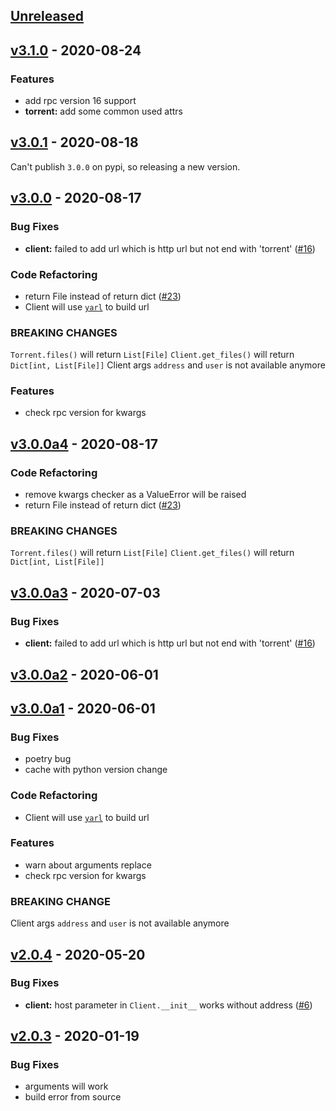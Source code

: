 ## [Unreleased](https://github.com/Trim21/transmission-rpc/compare/v3.1.0...HEAD)

## [v3.1.0](https://github.com/Trim21/transmission-rpc/compare/v3.0.1...v3.1.0) - 2020-08-24

### Features
- add rpc version 16 support
- **torrent:** add some common used attrs

## [v3.0.1](https://github.com/Trim21/transmission-rpc/compare/v3.0.0...v3.0.1) - 2020-08-18

Can't publish `3.0.0` on pypi, so releasing a new version.

## [v3.0.0](https://github.com/Trim21/transmission-rpc/compare/v3.0.0a4...v3.0.0) - 2020-08-17

### Bug Fixes
- **client:** failed to add url which is http url but not end with 'torrent' ([#16](https://github.com/Trim21/transmission-rpc/issues/16))

### Code Refactoring
- return File instead of return dict ([#23](https://github.com/Trim21/transmission-rpc/issues/23))
- Client will use [`yarl`](https://github.com/aio-libs/yarl) to build url

### BREAKING CHANGES

`Torrent.files()` will return `List[File]`
`Client.get_files()` will return `Dict[int, List[File]]`
Client args `address` and `user` is not available anymore

### Features
- check rpc version for kwargs

## [v3.0.0a4](https://github.com/Trim21/transmission-rpc/compare/v3.0.0a3...v3.0.0a4) - 2020-08-17

### Code Refactoring
- remove kwargs checker as a ValueError will be raised
- return File instead of return dict ([#23](https://github.com/Trim21/transmission-rpc/issues/23))

### BREAKING CHANGES

`Torrent.files()` will return `List[File]`
`Client.get_files()` will return `Dict[int, List[File]]`

## [v3.0.0a3](https://github.com/Trim21/transmission-rpc/compare/v3.0.0a2...v3.0.0a3) - 2020-07-03

### Bug Fixes
- **client:** failed to add url which is http url but not end with 'torrent' ([#16](https://github.com/Trim21/transmission-rpc/issues/16))


## [v3.0.0a2](https://github.com/Trim21/transmission-rpc/compare/v3.0.0a1...v3.0.0a2) - 2020-06-01


## [v3.0.0a1](https://github.com/Trim21/transmission-rpc/compare/v2.0.4...v3.0.0a1) - 2020-06-01

### Bug Fixes
- poetry bug
- cache with python version change

### Code Refactoring
- Client will use [`yarl`](https://github.com/aio-libs/yarl) to build url

### Features
- warn about arguments replace
- check rpc version for kwargs

### BREAKING CHANGE

Client args `address` and `user` is not available anymore


## [v2.0.4](https://github.com/Trim21/transmission-rpc/compare/v2.0.3...v2.0.4) - 2020-05-20

### Bug Fixes
- **client:** host parameter in `Client.__init__` works without address ([#6](https://github.com/Trim21/transmission-rpc/issues/6))


## [v2.0.3](https://github.com/Trim21/transmission-rpc/compare/v1.0.4...v2.0.3) - 2020-01-19

### Bug Fixes
- arguments will work
- build error from source
